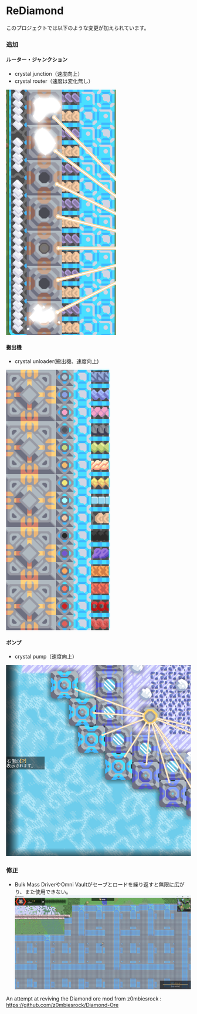 # ReDiamond

このプロジェクトでは以下のような変更が加えられています。

### 追加

#### ルーター・ジャンクション

- crystal junction（速度向上）
- crystal router（速度は変化無し）

![alt text](docs/img/crystal-router.png)

#### 搬出機

- crystal unloader(搬出機、速度向上)

![alt text](docs/img/crystal-unloader.png)

#### ポンプ

- crystal pump（速度向上）

![alt text](docs/img/crystal-pump.png)

### 修正

- Bulk Mass DriverやOmni Vaultがセーブとロードを繰り返すと無限に広がり、また使用できない。
![alt text](docs/img/fix-bug-1.png)

An attempt at reviving the Diamond ore mod from z0mbiesrock : https://github.com/z0mbiesrock/Diamond-Ore
